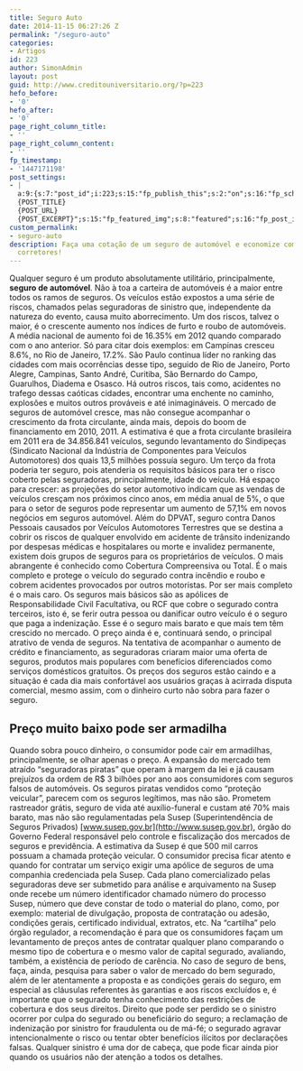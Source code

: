 ```yaml
---
title: Seguro Auto
date: 2014-11-15 06:27:26 Z
permalink: "/seguro-auto"
categories:
- Artigos
id: 223
author: SimonAdmin
layout: post
guid: http://www.creditouniversitario.org/?p=223
hefo_before:
- '0'
hefo_after:
- '0'
page_right_column_title:
- ''
page_right_column_content:
- ''
fp_timestamp:
- '1447171198'
post_settings:
- |
  a:9:{s:7:"post_id";i:223;s:15:"fp_publish_this";s:2:"on";s:16:"fp_schedule_this";s:3:"yes";s:11:"fp_datetime";s:0:"";s:18:"fp_timezone_offset";s:3:"120";s:8:"msg_body";s:66:"Novo post no {SITE_NAME}
  {POST_TITLE}
  {POST_URL}
  {POST_EXCERPT}";s:15:"fp_featured_img";s:8:"featured";s:16:"fp_post_img_text";s:0:"";s:5:"pages";a:2:{i:0;s:3:"own";i:1;s:15:"520743491417556";}}
custom_permalink:
- seguro-auto
description: Faça uma cotação de um seguro de automóvel e economize com os nossos
  corretores!
---
```


Qualquer seguro é um produto absolutamente utilitário, principalmente, **seguro de automóvel**. Não à toa a carteira de automóveis é a maior entre todos os ramos de seguros. Os veículos estão expostos a uma série de riscos, chamados pelas seguradoras de sinistro que, independente da natureza do evento, causa muito aborrecimento. Um dos riscos, talvez o maior, é o crescente aumento nos índices de furto e roubo de automóveis. A média nacional de aumento foi de 16.35% em 2012 quando comparado com o ano anterior. Só para citar dois exemplos: em Campinas cresceu 8.6%, no Rio de Janeiro, 17.2%. São Paulo continua líder no ranking das cidades com mais ocorrências desse tipo, seguido de Rio de Janeiro, Porto Alegre, Campinas, Santo André, Curitiba, São Bernardo do Campo, Guarulhos, Diadema e Osasco. Há outros riscos, tais como, acidentes no trafego dessas caóticas cidades, encontrar uma enchente no caminho, explosões e muitos outros prováveis e até inimagináveis. O mercado de seguros de automóvel cresce, mas não consegue acompanhar o crescimento da frota circulante, ainda mais, depois do boom de financiamento em 2010, 2011. A estimativa é que a frota circulante brasileira em 2011 era de 34.856.841 veículos, segundo levantamento do Sindipeças (Sindicato Nacional da Indústria de Componentes para Veículos Automotores) dos quais 13,5 milhões possuía seguro. Um terço da frota poderia ter seguro, pois atenderia os requisitos básicos para ter o risco coberto pelas seguradoras, principalmente, idade do veículo. Há espaço para crescer: as projeções do setor automotivo indicam que as vendas de veículos cresçam nos próximos cinco anos, em média anual de 5%, o que para o setor de seguros pode representar um aumento de 57,1% em novos negócios em seguros automóvel. Além do DPVAT, seguro contra Danos Pessoais causados por Veículos Automotores Terrestres que se destina a cobrir os riscos de qualquer envolvido em acidente de trânsito indenizando por despesas médicas e hospitalares ou morte e invalidez permanente, existem dois grupos de seguros para os proprietários de veículos. O mais abrangente é conhecido como Cobertura Compreensiva ou Total. É o mais completo e protege o veículo do segurado contra incêndio e roubo e cobrem acidentes provocados por outros motoristas. Por ser mais completo é o mais caro. Os seguros mais básicos são as apólices de Responsabilidade Civil Facultativa, ou RCF que cobre o segurado contra terceiros, isto é, se ferir outra pessoa ou danificar outro veículo é o seguro que paga a indenização. Esse é o seguro mais barato e que mais tem têm crescido no mercado. O preço ainda é e, continuará sendo, o principal atrativo de venda de seguros. Na tentativa de acompanhar o aumento de crédito e financiamento, as seguradoras criaram maior uma oferta de seguros, produtos mais populares com benefícios diferenciados como serviços domésticos gratuitos. Os preços dos seguros estão caindo e a situação é cada dia mais confortável aos usuários graças à acirrada disputa comercial, mesmo assim, com o dinheiro curto não sobra para fazer o seguro.

## Preço muito baixo pode ser armadilha

Quando sobra pouco dinheiro, o consumidor pode cair em armadilhas, principalmente, se olhar apenas o preço. A expansão do mercado tem atraído “seguradoras piratas” que operam à margem da lei e já causam prejuízos da ordem de R$ 3 bilhões por ano aos consumidores com seguros falsos de automóveis. Os seguros piratas vendidos como &#8220;proteção veicular&#8221;, parecem com os seguros legítimos, mas não são. Prometem rastreador grátis, seguro de vida até auxílio-funeral e custam até 70% mais barato, mas não são regulamentadas pela Susep (Superintendência de Seguros Privados) [www.susep.gov.br](http://www.susep.gov.br), órgão do Governo Federal responsável pelo controle e fiscalização dos mercados de seguros e previdência. A estimativa da Susep é que 500 mil carros possuam a chamada proteção veicular. O consumidor precisa ficar atento e quando for contratar um serviço exigir uma apólice de seguros de uma companhia credenciada pela Susep. Cada plano comercializado pelas seguradoras deve ser submetido para análise e arquivamento na Susep onde recebe um número identificador chamado número do processo Susep, número que deve constar de todo o material do plano, como, por exemplo: material de divulgação, proposta de contratação ou adesão, condições gerais, certificado individual, extratos, etc. Na “cartilha” pelo órgão regulador, a recomendação é para que os consumidores façam um levantamento de preços antes de contratar qualquer plano comparando o mesmo tipo de cobertura e o mesmo valor de capital segurado, avaliando, também, a existência de período de carência. No caso de seguro de bens, faça, ainda, pesquisa para saber o valor de mercado do bem segurado, além de ler atentamente a proposta e as condições gerais do seguro, em especial as cláusulas referentes às garantias e aos riscos excluídos e, é importante que o segurado tenha conhecimento das restrições de cobertura e dos seus direitos. Direito que pode ser perdido se o sinistro ocorrer por culpa do segurado ou beneficiário do seguro; a reclamação de indenização por sinistro for fraudulenta ou de má-fé; o segurado agravar intencionalmente o risco ou tentar obter benefícios ilícitos por declarações falsas. Qualquer sinistro é uma dor de cabeça, que pode ficar ainda pior quando os usuários não der atenção a todos os detalhes.